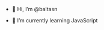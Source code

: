 - 👋 Hi, I’m @baltasn

- 🌱 I’m currently learning JavaScript


<!---
baltasn/baltasn is a ✨ special ✨ repository because its `README.md` (this file) appears on your GitHub profile.
You can click the Preview link to take a look at your changes.
--->
